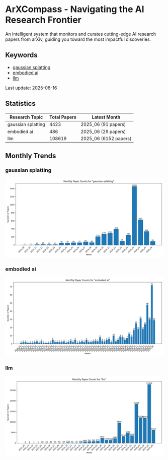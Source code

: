 # ArXCompass - Navigating the AI Research Frontier
An intelligent system that monitors and curates cutting-edge AI research papers from arXiv, guiding you toward the most impactful discoveries.

## Keywords

- [gaussian splatting](gaussian_splatting/)
- [embodied ai](embodied_ai/)
- [llm](llm/)

Last update: 2025-06-16

## Statistics

| Research Topic | Total Papers | Latest Month |
| --- | --- | --- |
| gaussian splatting | 4423 | 2025_06 (91 papers) |
| embodied ai | 486 | 2025_06 (29 papers) |
| llm | 108619 | 2025_06 (6152 papers) |

## Monthly Trends

### gaussian splatting

![Monthly Paper Counts for gaussian splatting](gaussian_splatting/monthly_stats.png)

### embodied ai

![Monthly Paper Counts for embodied ai](embodied_ai/monthly_stats.png)

### llm

![Monthly Paper Counts for llm](llm/monthly_stats.png)

